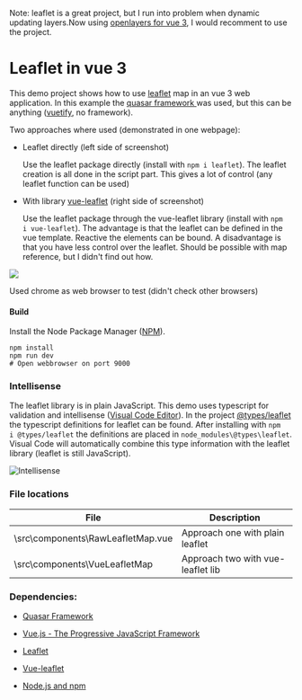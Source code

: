 Note: leaflet is a great project, but I run into problem when dynamic updating layers.Now using [openlayers for vue 3](https://vue3openlayers.netlify.app/), I would recomment to use the project.

# Leaflet in vue 3

This demo project shows how to use [leaflet](https://leafletjs.com/) map in an vue 3 web application. In this example the [quasar framework ](https://quasar.dev/)was used, but this can be anything ([vuetify](https://vuetifyjs.com/), no framework).

Two approaches where used (demonstrated in one webpage):

* Leaflet directly (left side of screenshot)
  
  Use the leaflet package directly  (install with `npm i leaflet`). The leaflet creation is all done in the script part. This gives a lot of control (any leaflet function can be used)

* With library [vue-leaflet](https://github.com/vue-leaflet/vue-leaflet) (right side of screenshot)
  
  Use the leaflet package through the vue-leaflet library (install with `npm i vue-leaflet`). The advantage is that the leaflet can be defined in the vue template. Reactive the elements can be bound. A disadvantage is that you have less control over the leaflet. Should be possible with map reference, but I didn't find out how.

![](images/screenshot.png)

Used chrome as web browser to test (didn't check other browsers)

#### Build

Install the Node Package Manager ([NPM](https://docs.npmjs.com/downloading-and-installing-node-js-and-npm)).

```
npm install
npm run dev
# Open webbrowser on port 9000
```

### Intellisense

The leaflet library is in plain JavaScript. This demo uses typescript for validation and intellisense ([Visual Code Editor](https://code.visualstudio.com/)). In the project [@types/leaflet](https://www.npmjs.com/package/@types/leaflet) the typescript definitions for leaflet can be found. After installing with `npm i @types/leaflet` the definitions are placed in `node_modules\@types\leaflet`. Visual Code will automatically combine this type information with the leaflet library (leaflet is still JavaScript).

![Intellisense](images/Intellisense.png)

### File locations

| File                              | Description                       |
| --------------------------------- | --------------------------------- |
| \src\components\RawLeafletMap.vue | Approach one with plain leaflet   |
| \src\components\VueLeafletMap     | Approach two with vue-leaflet lib |



### Dependencies:

* [Quasar Framework](https://quasar.dev/)

* [Vue.js - The Progressive JavaScript Framework](https://vuejs.org/)

* [Leaflet](https://leafletjs.com/)

* [Vue-leaflet](https://github.com/vue-leaflet/vue-leaflet)

* [Node.js and npm](https://docs.npmjs.com/downloading-and-installing-node-js-and-npm)
